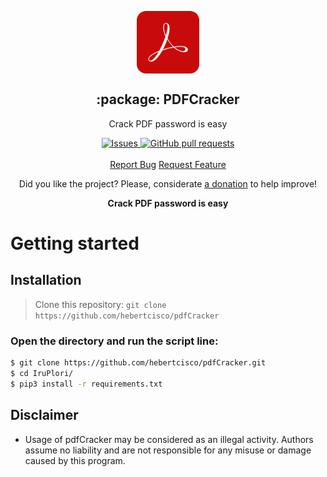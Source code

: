 <p align="center">
 <img width="100px" src="https://raw.githubusercontent.com/hebertcisco/pdfCracker/master/.github/images/pdf.svg" align="center" alt=":package: PDFCracker" />
 <h2 align="center">:package: PDFCracker</h2>
 <p align="center">Crack PDF password is easy</p>
</p>

  <p align="center">
    <a href="https://github.com/hebertcisco/pdfCracker/issues">
      <img alt="Issues" src="https://img.shields.io/github/issues/hebertcisco/pdfCracker?style=flat&color=336791" />
    </a>
    <a href="https://github.com/hebertcisco/pdfCracker/pulls">
      <img alt="GitHub pull requests" src="https://img.shields.io/github/issues-pr/hebertcisco/pdfCracker?style=flat&color=336791" />
    </a>
    <br />
    <br />
  <a href="https://github.com/hebertcisco/pdfCracker/issues/new/choose">Report Bug</a>
  <a href="https://github.com/hebertcisco/pdfCrackerissues/new/choose">Request Feature</a>
  </p>

<p align="center">Did you like the project? Please, considerate <a href="https://www.buymeacoffee.com/hebertcisco">a donation</a> to help improve!</p>

<p align="center"><strong>Crack PDF password is easy</strong></p>


# Getting started

## Installation

> Clone this repository: `git clone https://github.com/hebertcisco/pdfCracker`

### Open the directory and run the script line:


``` bash
$ git clone https://github.com/hebertcisco/pdfCracker.git
$ cd IruPlori/
$ pip3 install -r requirements.txt
```


## Disclaimer

- Usage of pdfCracker may be considered as an illegal activity. Authors assume no liability and are not responsible for any misuse or damage caused by this program.
